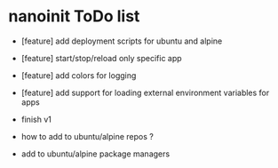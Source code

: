 # nanoinit ToDo list

- [feature] add deployment scripts for ubuntu and alpine
- [feature] start/stop/reload only specific app
- [feature] add colors for logging
- [feature] add support for loading external environment variables for apps

- finish v1
- how to add to ubuntu/alpine repos ?
- add to ubuntu/alpine package managers
